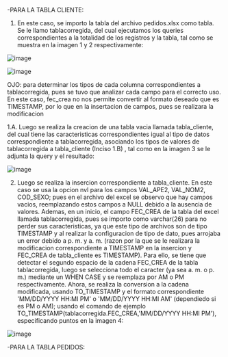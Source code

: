 -PARA LA TABLA CLIENTE:
1. En este caso, se importo la tabla del archivo pedidos.xlsx como tabla. Se le llamo tablacorregida, del cual
ejecutamos los queries correspondientes a la totalidad de los registros y la tabla, tal como se muestra en la
imagen 1 y 2 respectivamente:

![image](https://github.com/user-attachments/assets/1e6e6325-1622-4cd7-8915-fcb809af938e)

![image](https://github.com/user-attachments/assets/f51b3968-09b9-4276-9d82-51767e334978)

OJO: para determinar los tipos de cada columna correspondientes a tablacorregida, pues se tuvo que analizar cada 
campo para el correcto uso. En este caso, fec_crea no nos permite convertir al formato deseado que es TIMESTAMP, 
por lo que en la insertacion de campos, pues se realizara la modificacion

1.A. Luego se realiza la creacion de una tabla vacia llamada tabla_cliente, del cual tiene las caracteristicas 
correspondientes igual al tipo de datos correspondiente a tablacorregida, asociando los tipos de valores de tablacorregida 
a tabla_cliente (Inciso 1.B) , tal como en la imagen 3 se le adjunta la query y el resultado: 

![image](https://github.com/user-attachments/assets/1f8240a0-ab25-460a-a2fc-a434deb5710a)

2. Luego se realiza la insercion correspondiente a tabla_cliente. En este caso se usa la opcion nvl para los campos VAL_APE2,
VAL_NOM2, COD_SEXO; pues en el archivo del excel se observo que hay campos vacios, reemplazando estos campos a NULL debido
a la ausencia de valores. Ademas, en un inicio, el campo FEC_CREA de la tabla del excel llamada tablacorregida, pues se importo
como varchar(26) para no perder sus caracteristicas, ya que este tipo de archivos son de tipo TIMESTAMP y al realizar la configuracion
de tipo de dato, pues arrojaba un error debido a p. m. y a. m. (razon por la que se le realizara la modificacion correspondiente a TIMESTAMP
en la insercion y FEC_CREA de tabla_cliente es TIMESTAMP). Para ello, se tiene que detectar el segundo espacio de la cadena FEC_CREA de la tabla
tablacorregida, luego se selecciona todo el caracter (ya sea a. m. o p. m.) mediante un WHEN CASE y se reemplaza por AM o PM respectivamente.
Ahora, se realiza la conversion a la cadena modificada, usando TO_TIMESTAMP y el formato correspondiente 'MM/DD/YYYY HH:MI PM' o 'MM/DD/YYYY HH:MI AM'
(dependiedo si es PM o AM); usando el comando de ejemplo TO_TIMESTAMP(tablacorregida.FEC_CREA,'MM/DD/YYYY HH:MI PM'), especificando puntos en la imagen 4:

![image](https://github.com/user-attachments/assets/5fcf04c0-cabc-4f14-bbfe-933bdf4b4574)




-PARA LA TABLA PEDIDOS:

